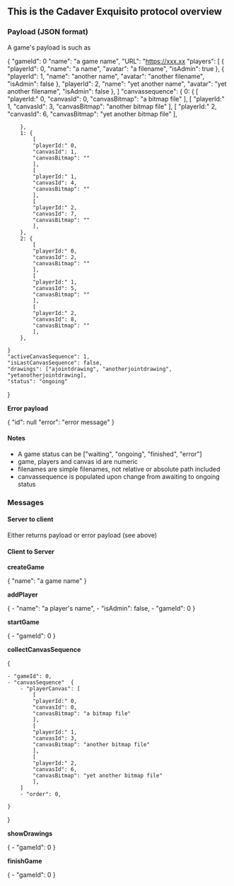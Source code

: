## This is the Cadaver Exquisito protocol overview

### Payload (JSON format)

A game's payload is such as

{
    "gameId": 0
    "name": "a game name",
    "URL": "https://xxx.xx
    "players": [
        {
        "playerId": 0,
        "name": "a name",
        "avatar": "a filename",
        "isAdmin": true
        },
        {
        "playerId": 1,
        "name": "another name",
        "avatar": "another filename",
        "isAdmin": false
        },
        "playerId": 2,
        "name": "yet another name",
        "avatar": "yet another filename",
        "isAdmin": false
        },
    ]
    "canvassequence": {
        0: {
            [
            "playerId:" 0,
            "canvasId": 0,
            "canvasBitmap": "a bitmap file"
            ],
            [
            "playerId:" 1,
            "canvasId": 3,
            "canvasBitmap": "another bitmap file"
            ],
            [
            "playerId:" 2,
            "canvasId": 6,
            "canvasBitmap": "yet another bitmap file"
            ],

        },
        1: {
            [
            "playerId:" 0,
            "canvasId": 1,
            "canvasBitmap": ""
            ],
            [
            "playerId:" 1,
            "canvasId": 4,
            "canvasBitmap": ""
            ],
            [
            "playerId:" 2,
            "canvasId": 7,
            "canvasBitmap": ""
            ],
        },
        2: {
            [
            "playerId:" 0,
            "canvasId": 2,
            "canvasBitmap": ""
            ],
            [
            "playerId:" 1,
            "canvasId": 5,
            "canvasBitmap": ""
            ],
            [
            "playerId:" 2,
            "canvasId": 8,
            "canvasBitmap": ""
            ],
        },

    }
    "activeCanvasSequence": 1,
    "isLastCanvasSequence": false,
    "drawings": ["ajointdrawing", "anotherjointdrawing", "yetanotherjointdrawing], 
    "status": "ongoing"

}

**Error payload**

{
    "id": null
    "error": "error message"
}

#### Notes

- A game status can be ["waiting", "ongoing", "finished", "error"]
- game, players and canvas id are numeric
- filenames are simple filenames, not relative or absolute path included
- canvassequence is populated upon change from awaiting to ongoing status

### Messages

#### Server to client

Either returns payload or error payload (see above)

#### Client to Server

**createGame**

{
    "name": "a game name"
}

**addPlayer**

{
    - "name": "a player's name",
    - "isAdmin": false,
    - "gameId": 0
}

**startGame**

{
    - "gameId": 0
}

**collectCanvasSequence**

{

    - "gameId": 0,
    - "canvasSequence"  {
        - "playerCanvas": [
            [
            "playerId:" 0,
            "canvasId": 0,
            "canvasBitmap": "a bitmap file"
            ],
            [
            "playerId:" 1,
            "canvasId": 3,
            "canvasBitmap": "another bitmap file"
            ],
            [
            "playerId:" 2,
            "canvasId": 6,
            "canvasBitmap": "yet another bitmap file"
            ],
        ]
        - "order": 0,

    }

}

**showDrawings**

{
    - "gameId": 0
}

**finishGame**

{
    - "gameId": 0
}